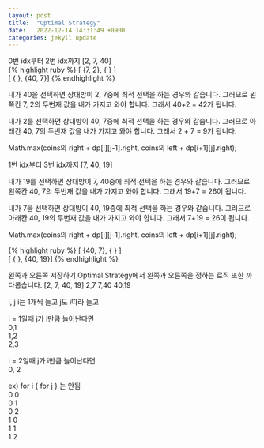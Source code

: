 ```yaml
---
layout: post
title:  "Optimal Strategy"
date:   2022-12-14 14:31:49 +0900
categories: jekyll update
---
```


0번 idx부터 2번 idx까지
[2, 7, 40]<br>
{% highlight ruby %}
[ {7, 2}, {    } ]<br>
[ {    }, {40, 7}]
{% endhighlight %}

내가 40을 선택하면 상대방이 2, 7중에 최적 선택을 하는 경우와 같습니다. 그러므로 왼쪽칸 7, 2의 두번재 값을 내가 가지고 와야 합니다. 그래서 40+2 = 42가 됩니다.

내가 2를 선택하면 상대방이 40, 7중에 최적 선택을 하는 경우와 같습니다. 그러므로 아래칸 40, 7의 두번재 값을 내가 가지고 와야 합니다. 그래서 2 + 7 = 9가 됩니다.

Math.max(coins의 right + dp[i][j-1].right, coins의 left + dp[i+1][j].right);


1번 idx부터 3번 idx까지
[7, 40, 19]

내가 19를 선택하면 상대방이 7, 40중에 최적 선택을 하는 경우와 같습니다. 그러므로 왼쪽칸 40, 7의 두번재 값을 내가 가지고 와야 합니다. 그래서 19+7 = 26이 됩니다.

내가 7을 선택하면 상대방이 40, 19중에 최적 선택을 하는 경우와 같습니다. 그러므로 아래칸 40, 19의 두번재 값을 내가 가지고 와야 합니다. 그래서 7+19 = 26이 됩니다.

Math.max(coins의 right + dp[i][j-1].right, coins의 left + dp[i+1][j].right);

{% highlight ruby %}
[ {40, 7}, {    } ]<br>
[ {    }, {40, 19}]
{% endhighlight %}

왼쪽과 오른쪽 저장하기
Optimal Strategy에서 왼쪽과 오른쪽을 정하는 로직 또한 까다롭습니다.
[2, 7, 40, 19]
2,7
7,40
40,19

i, j i는 1개씩 늘고 j도 i따라 늘고

i = 1일때 j가 i만큼 늘어난다면<br>
0,1<br>
1,2<br>
2,3

i = 2일때 j가 i만큼 늘어난다면<br>
0, 2<br>

ex) for i { for j } 는 안됨<br>
0 0<br>
0 1<br>
0 2<br>
1 0<br>
1 1<br>
1 2

